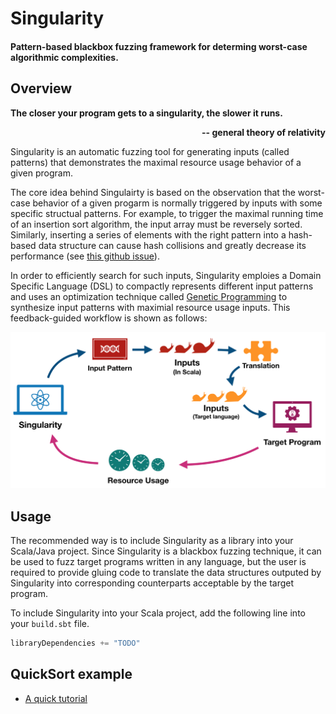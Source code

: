 # Singularity

#### Pattern-based blackbox fuzzing framework for determing worst-case algorithmic complexities.


## Overview

**The closer your program gets to a singularity, the slower it runs.**

<p align="right"><strong> -- general theory of relativity </strong></p>

Singularity is an automatic fuzzing tool for generating inputs (called patterns) that demonstrates the maximal resource usage behavior of a given program.

The core idea behind Singulairty is based on the observation that the worst-case behavior of a given progarm is normally triggered by inputs with some specific structual patterns. For example, to trigger the maximal running time of an insertion sort algorithm, the input array must be reversely sorted. Similarly, inserting a series of elements with the right pattern into a hash-based data structure can cause hash collisions and greatly decrease its performance (see [this github issue](https://github.com/google/guava/issues/3015)).

In order to efficiently search for such inputs, Singularity emploies a Domain Specific Language (DSL) to compactly represents different input patterns and uses an optimization technique called [Genetic Programming](https://en.wikipedia.org/wiki/Genetic_programming) to synthesize input patterns with maximial resource usage inputs. This feedback-guided workflow is shown as follows:

![SingularityLoop.png](doc/images/SingularityLoop.png)


## Usage

The recommended way is to include Singularity as a library into your Scala/Java project. Since Singularity is a blackbox fuzzing technique, it can be used to fuzz target programs written in any language, but the user is required to provide gluing code to translate the data structures outputed by Singularity into corresponding counterparts acceptable by the target program.

To include Singularity into your Scala project, add the following line into your `build.sbt` file.

```scala
libraryDependencies += "TODO"
```

## QuickSort example


- [A quick tutorial](Tutorial.md)